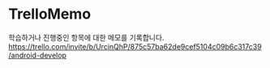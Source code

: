 # TrelloMemo
학습하거나 진행중인 항목에 대한 메모를 기록합니다.
https://trello.com/invite/b/UrcinQhP/875c57ba62de9cef5104c09b6c317c39/android-develop
